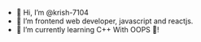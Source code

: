 - 👋 Hi, I’m @krish-7104
- 👀 I’m frontend web developer, javascript and reactjs.
- 🌱 I’m currently learning C++ With OOPS 👀!


<!---
krish-7104/krish-7104 is a ✨ special ✨ repository because its `README.md` (this file) appears on your GitHub profile.
You can click the Preview link to take a look at your changes.
--->
